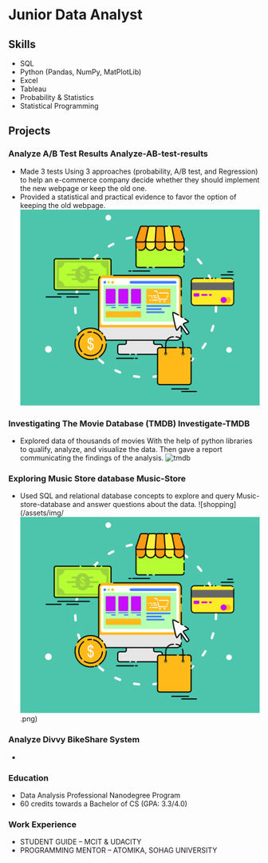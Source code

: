 # Junior Data Analyst

## Skills
- SQL
-	Python (Pandas, NumPy, MatPlotLib)
-	Excel
-	Tableau
-	Probability & Statistics 
-	Statistical Programming

## Projects

### Analyze A/B Test Results Analyze-AB-test-results
-	Made 3 tests Using 3 approaches (probability, A/B test, and Regression) to help an e-commerce company decide whether they should implement the new webpage or keep the old one.
-	Provided a statistical and practical evidence to favor the option of keeping the old webpage.
![shopping](/assets/img/shopping-5217035_1280.png)

### Investigating The Movie Database (TMDB) Investigate-TMDB
-	Explored data of thousands of movies With the help of python libraries to qualify, analyze, and visualize the data. Then gave a report communicating the findings of the analysis.
![tmdb](/assets/img/tmdb.png)

### Exploring Music Store database Music-Store
-	Used SQL and relational database concepts to explore and query Music-store-database and answer questions about the data.
![shopping](/assets/img/![shopping](/assets/img/shopping-5217035_1280.png)
.png)

### Analyze Divvy BikeShare System
-

### Education
- Data Analysis Professional Nanodegree Program
- 60 credits towards a Bachelor of CS (GPA: 3.3/4.0)


### Work Experience
- STUDENT GUIDE – MCIT & UDACITY
- PROGRAMMING MENTOR – ATOMIKA, SOHAG UNIVERSITY
